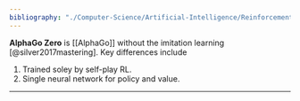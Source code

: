```yaml
---
bibliography: "./Computer-Science/Artificial-Intelligence/Reinforcement-Learning/papers.bib"
---
```


**AlphaGo Zero** is [[AlphaGo]] without the imitation learning [@silver2017mastering]. Key differences include

1. Trained soley by self-play RL.
2. Single neural network for policy and value.


---